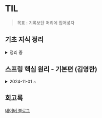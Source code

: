 # TIL

> 목표 : 기록보단 머리에 집어넣자


## 기초 지식 정리

<details>
  
<summary> 정리 중 </summary>

- 2024.10.22 [SRP](./spring_example/SRP_정리.md)
  
- 2024.10.23 [OOP](./spring_example/OOP_정리.md)

- 2024.10.28 [RESTful API](./spring_example/RESTful_API_정리.md)

- 2024.10.28 [API 명세서](./spring_example/API_명세서_정리.md)

- 2024.10.29 [데이터 구조](./spring_example/데이터_구조_정리.md)

- 2024.10.31 [데이터베이스](./spring_example/데이터베이스_정리.md)
  
</details>

## 스프링 핵심 원리 - 기본편 (김영한)

<details>
  
<summary>2024-11-01 ~ </summary>

- 2024.11.01 [스프링과 객체 지향 설계](./스프링_핵심_원리_기본/01_스프링과_객체_지향_설계.md)

- 2024.11.04 [스프링 핵심 원리 이해 01](./스프링_핵심_원리_기본/02_스프링_핵심_원리_이해_1_예제_만들기.md)
  
</details>


## 회고록

  [네이버 블로그](https://blog.naver.com/ghzm888)

